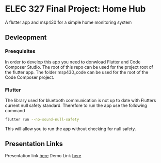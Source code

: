 # ELEC 327 Final Project: Home Hub

A flutter app and msp430 for a simple home monitoring system

## Devleopment
### Preequisites
In order to develop this app you need to donwload Flutter and Code Composer Studio.
The root of this repo can be used for the project root of the flutter app.
The folder msp430_code can be used for the root of the Code Composer project.

### Flutter
The library used for bluetooth communication is not up to date with Flutters current
null safety standard. Therefore to run the app use the following command

```bash
flutter run --no-sound-null-safety
```

This will allow you to run the app without checking for null safety.

## Presentation Links
Presentation link [here](https://youtu.be/QDikoYCsCTo)
Demo Link [here](https://youtu.be/2Ma--qm9nqg)

